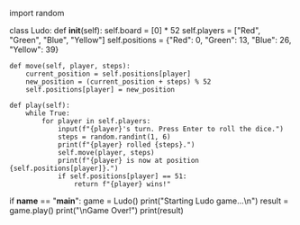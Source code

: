 import random

class Ludo:
    def __init__(self):
        self.board = [0] * 52
        self.players = ["Red", "Green", "Blue", "Yellow"]
        self.positions = {"Red": 0, "Green": 13, "Blue": 26, "Yellow": 39}

    def move(self, player, steps):
        current_position = self.positions[player]
        new_position = (current_position + steps) % 52
        self.positions[player] = new_position

    def play(self):
        while True:
            for player in self.players:
                input(f"{player}'s turn. Press Enter to roll the dice.")
                steps = random.randint(1, 6)
                print(f"{player} rolled {steps}.")
                self.move(player, steps)
                print(f"{player} is now at position {self.positions[player]}.")
                if self.positions[player] == 51:
                    return f"{player} wins!"

if __name__ == "__main__":
    game = Ludo()
    print("Starting Ludo game...\n")
    result = game.play()
    print("\nGame Over!")
    print(result)
